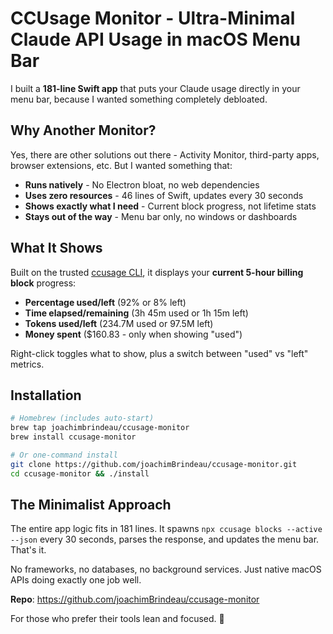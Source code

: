 # CCUsage Monitor - Ultra-Minimal Claude API Usage in macOS Menu Bar

I built a **181-line Swift app** that puts your Claude usage directly in your menu bar, because I wanted something completely debloated.

## Why Another Monitor?

Yes, there are other solutions out there - Activity Monitor, third-party apps, browser extensions, etc. But I wanted something that:

- **Runs natively** - No Electron bloat, no web dependencies
- **Uses zero resources** - 46 lines of Swift, updates every 30 seconds
- **Shows exactly what I need** - Current block progress, not lifetime stats
- **Stays out of the way** - Menu bar only, no windows or dashboards

## What It Shows

Built on the trusted [ccusage CLI](https://github.com/evanmschultz/ccusage), it displays your **current 5-hour billing block** progress:

- **Percentage used/left** (92% or 8% left)
- **Time elapsed/remaining** (3h 45m used or 1h 15m left)
- **Tokens used/left** (234.7M used or 97.5M left)
- **Money spent** ($160.83 - only when showing "used")

Right-click toggles what to show, plus a switch between "used" vs "left" metrics.

## Installation

```bash
# Homebrew (includes auto-start)
brew tap joachimbrindeau/ccusage-monitor
brew install ccusage-monitor

# Or one-command install
git clone https://github.com/joachimBrindeau/ccusage-monitor.git
cd ccusage-monitor && ./install
```

## The Minimalist Approach

The entire app logic fits in 181 lines. It spawns `npx ccusage blocks --active --json` every 30 seconds, parses the response, and updates the menu bar. That's it.

No frameworks, no databases, no background services. Just native macOS APIs doing exactly one job well.

**Repo**: https://github.com/joachimBrindeau/ccusage-monitor

For those who prefer their tools lean and focused. 🚀